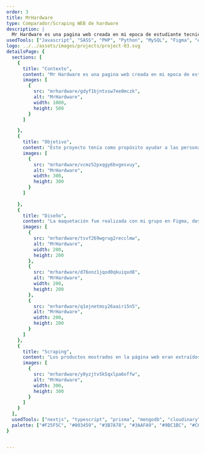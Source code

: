 ```yaml
---
order: 3
title: MrHardware
type: Comparador/Scraping WEB de hardware
description: |
  Mr Hardware es una pagina web creada en mi epoca de estudiante tecnico para comparar productos de hardware de diferentes tiendas en Chile. Los productos son actualizados diariamente (scraping) y se pueden comparar precios, disponibilidad y características de los productos.
usedTools: ["Javascript", "SASS", "PHP", "Python", "MySQL", "Figma", "Adobe Illustrator"]
logo: ../../assets/images/projects/project-03.svg
detailsPage: {
  sections: [
    {
      title: "Contexto",
      content: "Mr Hardware es una pagina web creada en mi epoca de estudiante tecnico para comparar productos de hardware de diferentes tiendas en Chile. Los productos son actualizados diariamente (scraping) y se pueden comparar precios, disponibilidad y características de los productos.",
      images: [
        {
          src: "mrhardware/gdyf1bjntxsw7ee0mczk",
          alt: "MrHardware",
          width: 1000,
          height: 500
        }
      ]

    },
    {
      title: "Objetivo",
      content: "Este proyecto tenía como propósito ayudar a las personas a encontrar sus productos al mejor precio, teniendo feedback de la comunidad y así teniendo una mejor compra. La aplicación quería mejorar lo que ya algunas páginas web hacen, pero con opciones extras y enfoque más a computación.",
      images: [
        {
          src: "mrhardware/vcmz52pxqgy6bvgesvuy",
          alt: "MrHardware",
          width: 300,
          height: 300
        }
      ]
      
    },
    {
      title: "Diseño",
      content: "La maquetación fue realizada con mi grupo en Figma, desde un principio queríamos que a los usuarios que no estén tan familiarizados con la computación sea fácil para ellos buscar lo que quieren. En cuanto al diseño del logo de la página (Robot), lo hice con Adobe Illustrator y las animaciones de este con Adobe After Effects y lottieFiles, si bien no estaba familiarizado con estas herramientas me fueron de gran ayuda para la atracción visual.",
      images: [
        {
          src: "mrhardware/tsvf269wgrug2recclmw",
          alt: "MrHardware",
          width: 200,
          height: 200
        },
        {
          src: "mrhardware/d76onz1jqod0qkuiqxd8",
          alt: "MrHardware",
          width: 200,
          height: 200
        },
        {
          src: "mrhardware/q1ejnetmsy26aairi5n5",
          alt: "MrHardware",
          width: 200,
          height: 200
        }
      ]
    },
    {
      title: "Scraping",
      content: "Los productos mostrados en la página web eran extraídos de otras páginas haciendo uso de la técnica Scraping, en su momento me parecía algo dificil y desafiante, ya que solo conocía el Scraping teóricamente y quería hacerlo con Python, un lenguaje que nunca había usado, pero me resultó fácil entenderlo, puesto que venía con una buena base de programación. Mi script de Scraping fue algo complejo, este era un cronjob que validaba los productos nuevos y actualizaba cualquier cambio en sus características sin necesidad de hacer todo el proceso otra vez.",
      images: [
        {
          src: "mrhardware/y0yzjtv5k5qxlpa6offw",
          alt: "MrHardware",
          width: 300,
          height: 300
        }
      ]
    }
  ],
  usedTools: ["nextjs", "typescript", "prisma", "mongodb", "cloudinary", "git", "figma"],
  palette: ["#F25F5C", "#003459", "#3B7A78", "#3AAFA9", "#9BC1BC", "#C6E3E2"],
}


---
```

